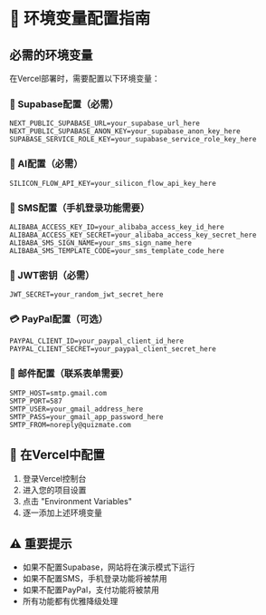 # 🔧 环境变量配置指南

## 必需的环境变量

在Vercel部署时，需要配置以下环境变量：

### 🔐 Supabase配置（必需）
```
NEXT_PUBLIC_SUPABASE_URL=your_supabase_url_here
NEXT_PUBLIC_SUPABASE_ANON_KEY=your_supabase_anon_key_here
SUPABASE_SERVICE_ROLE_KEY=your_supabase_service_role_key_here
```

### 🤖 AI配置（必需）
```
SILICON_FLOW_API_KEY=your_silicon_flow_api_key_here
```

### 📱 SMS配置（手机登录功能需要）
```
ALIBABA_ACCESS_KEY_ID=your_alibaba_access_key_id_here
ALIBABA_ACCESS_KEY_SECRET=your_alibaba_access_key_secret_here
ALIBABA_SMS_SIGN_NAME=your_sms_sign_name_here
ALIBABA_SMS_TEMPLATE_CODE=your_sms_template_code_here
```

### 🔑 JWT密钥（必需）
```
JWT_SECRET=your_random_jwt_secret_here
```

### 💳 PayPal配置（可选）
```
PAYPAL_CLIENT_ID=your_paypal_client_id_here
PAYPAL_CLIENT_SECRET=your_paypal_client_secret_here
```

### 📧 邮件配置（联系表单需要）
```
SMTP_HOST=smtp.gmail.com
SMTP_PORT=587
SMTP_USER=your_gmail_address_here
SMTP_PASS=your_gmail_app_password_here
SMTP_FROM=noreply@quizmate.com
```

## 🚀 在Vercel中配置

1. 登录Vercel控制台
2. 进入您的项目设置
3. 点击 "Environment Variables"
4. 逐一添加上述环境变量

## ⚠️ 重要提示

- 如果不配置Supabase，网站将在演示模式下运行
- 如果不配置SMS，手机登录功能将被禁用
- 如果不配置PayPal，支付功能将被禁用
- 所有功能都有优雅降级处理
